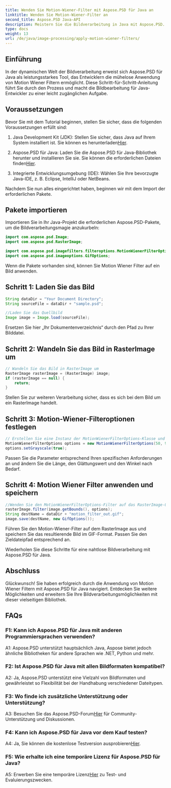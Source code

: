 ```yaml
---
title: Wenden Sie Motion-Wiener-Filter mit Aspose.PSD für Java an
linktitle: Wenden Sie Motion-Wiener-Filter an
second_title: Aspose.PSD Java-API
description: Meistern Sie die Bildverarbeitung in Java mit Aspose.PSD. Wenden Sie Motion Wiener Filter mühelos an, indem Sie unsere Schritt-für-Schritt-Anleitung verwenden.
type: docs
weight: 13
url: /de/java/image-processing/apply-motion-wiener-filters/
---
```

## Einführung

In der dynamischen Welt der Bildverarbeitung erweist sich Aspose.PSD für Java als leistungsstarkes Tool, das Entwicklern die mühelose Anwendung von Motion Wiener Filtern ermöglicht. Diese Schritt-für-Schritt-Anleitung führt Sie durch den Prozess und macht die Bildbearbeitung für Java-Entwickler zu einer leicht zugänglichen Aufgabe.

## Voraussetzungen

Bevor Sie mit dem Tutorial beginnen, stellen Sie sicher, dass die folgenden Voraussetzungen erfüllt sind:

1.  Java Development Kit (JDK): Stellen Sie sicher, dass Java auf Ihrem System installiert ist. Sie können es herunterladen[Hier](https://www.oracle.com/java/technologies/javase-downloads.html).

2.  Aspose.PSD für Java: Laden Sie die Aspose.PSD für Java-Bibliothek herunter und installieren Sie sie. Sie können die erforderlichen Dateien finden[Hier](https://releases.aspose.com/psd/java/).

3. Integrierte Entwicklungsumgebung (IDE): Wählen Sie Ihre bevorzugte Java-IDE, z. B. Eclipse, IntelliJ oder NetBeans.

Nachdem Sie nun alles eingerichtet haben, beginnen wir mit dem Import der erforderlichen Pakete.

## Pakete importieren

Importieren Sie in Ihr Java-Projekt die erforderlichen Aspose.PSD-Pakete, um die Bildverarbeitungsmagie anzukurbeln:

```java
import com.aspose.psd.Image;
import com.aspose.psd.RasterImage;

import com.aspose.psd.imagefilters.filteroptions.MotionWienerFilterOptions;
import com.aspose.psd.imageoptions.GifOptions;
```

Wenn die Pakete vorhanden sind, können Sie Motion Wiener Filter auf ein Bild anwenden.

## Schritt 1: Laden Sie das Bild

```java
String dataDir = "Your Document Directory";
String sourceFile = dataDir + "sample.psd";

//Laden Sie das Quellbild
Image image = Image.load(sourceFile);
```

Ersetzen Sie hier „Ihr Dokumentenverzeichnis“ durch den Pfad zu Ihrer Bilddatei.

## Schritt 2: Wandeln Sie das Bild in RasterImage um

```java
// Wandeln Sie das Bild in RasterImage um
RasterImage rasterImage = (RasterImage) image;
if (rasterImage == null) {
    return;
}
```

Stellen Sie zur weiteren Verarbeitung sicher, dass es sich bei dem Bild um ein RasterImage handelt.

## Schritt 3: Motion-Wiener-Filteroptionen festlegen

```java
// Erstellen Sie eine Instanz der MotionWienerFilterOptions-Klasse und legen Sie die Länge, den Glättungswert und den Winkel fest.
MotionWienerFilterOptions options = new MotionWienerFilterOptions(50, 9, 90);
options.setGrayscale(true);
```

Passen Sie die Parameter entsprechend Ihren spezifischen Anforderungen an und ändern Sie die Länge, den Glättungswert und den Winkel nach Bedarf.

## Schritt 4: Motion Wiener Filter anwenden und speichern

```java
//Wenden Sie den MotionWienerFilterOptions-Filter auf das RasterImage-Objekt an und speichern Sie das resultierende Bild
rasterImage.filter(image.getBounds(), options);
String destName = dataDir + "motion_filter_out.gif";
image.save(destName, new GifOptions());
```

Führen Sie den Motion-Wiener-Filter auf dem RasterImage aus und speichern Sie das resultierende Bild im GIF-Format. Passen Sie den Zieldateipfad entsprechend an.

Wiederholen Sie diese Schritte für eine nahtlose Bildverarbeitung mit Aspose.PSD für Java.

## Abschluss

Glückwunsch! Sie haben erfolgreich durch die Anwendung von Motion Wiener Filtern mit Aspose.PSD für Java navigiert. Entdecken Sie weitere Möglichkeiten und erweitern Sie Ihre Bildverarbeitungsmöglichkeiten mit dieser vielseitigen Bibliothek.

## FAQs

### F1: Kann ich Aspose.PSD für Java mit anderen Programmiersprachen verwenden?

A1: Aspose.PSD unterstützt hauptsächlich Java, Aspose bietet jedoch ähnliche Bibliotheken für andere Sprachen wie .NET, Python und mehr.

### F2: Ist Aspose.PSD für Java mit allen Bildformaten kompatibel?

A2: Ja, Aspose.PSD unterstützt eine Vielzahl von Bildformaten und gewährleistet so Flexibilität bei der Handhabung verschiedener Dateitypen.

### F3: Wo finde ich zusätzliche Unterstützung oder Unterstützung?

 A3: Besuchen Sie das Aspose.PSD-Forum[Hier](https://forum.aspose.com/c/psd/34) für Community-Unterstützung und Diskussionen.

### F4: Kann ich Aspose.PSD für Java vor dem Kauf testen?

 A4: Ja, Sie können die kostenlose Testversion ausprobieren[Hier](https://releases.aspose.com/).

### F5: Wie erhalte ich eine temporäre Lizenz für Aspose.PSD für Java?

A5: Erwerben Sie eine temporäre Lizenz[Hier](https://purchase.aspose.com/temporary-license/) zu Test- und Evaluierungszwecken.